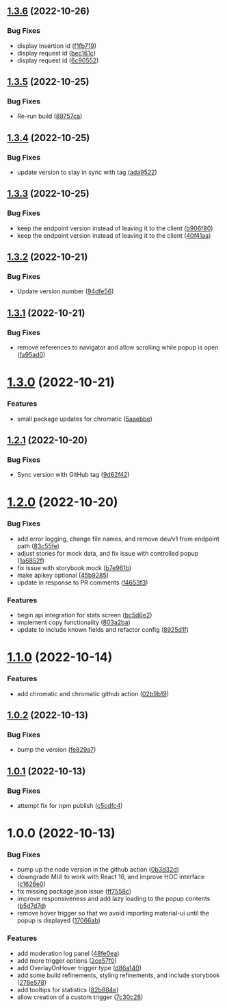 ## [1.3.6](https://github.com/promotedai/react-introspection/compare/v1.3.5...v1.3.6) (2022-10-26)


### Bug Fixes

* display insertion id ([f1fb719](https://github.com/promotedai/react-introspection/commit/f1fb719c98684e2280ff72318e5fcb79c6e031f5))
* display request id ([bec161c](https://github.com/promotedai/react-introspection/commit/bec161cb87b35cf84bdbd98a39511265f8fa4926))
* display request id ([6c90552](https://github.com/promotedai/react-introspection/commit/6c90552750a57b2fb1c3c03c9f3f02a19b0cbda8))

## [1.3.5](https://github.com/promotedai/react-introspection/compare/v1.3.4...v1.3.5) (2022-10-25)


### Bug Fixes

* Re-run build ([89757ca](https://github.com/promotedai/react-introspection/commit/89757ca3b89e0679d4636ab652b10542b4837b08))

## [1.3.4](https://github.com/promotedai/react-introspection/compare/v1.3.3...v1.3.4) (2022-10-25)


### Bug Fixes

* update version to stay in sync with tag ([ada9522](https://github.com/promotedai/react-introspection/commit/ada9522a6c69b0fcbbcd3f1ecbc3a878f2356774))

## [1.3.3](https://github.com/promotedai/react-introspection/compare/v1.3.2...v1.3.3) (2022-10-25)


### Bug Fixes

* keep the endpoint version instead of leaving it to the client ([b906f80](https://github.com/promotedai/react-introspection/commit/b906f8074bc0923adbf8d95972700ad56a5d0c08))
* keep the endpoint version instead of leaving it to the client ([40f41aa](https://github.com/promotedai/react-introspection/commit/40f41aa96b8dae7b03ab879c613f30ffaceaaa4c))

## [1.3.2](https://github.com/promotedai/react-introspection/compare/v1.3.1...v1.3.2) (2022-10-21)


### Bug Fixes

* Update version number ([94dfe56](https://github.com/promotedai/react-introspection/commit/94dfe56742971caf664c2ea2261041fe7b4aee4a))

## [1.3.1](https://github.com/promotedai/react-introspection/compare/v1.3.0...v1.3.1) (2022-10-21)


### Bug Fixes

* remove references to navigator and allow scrolling while popup is open ([fa95ad0](https://github.com/promotedai/react-introspection/commit/fa95ad0ec18445716f71aea0d5c26cf9da43c496))

# [1.3.0](https://github.com/promotedai/react-introspection/compare/v1.2.1...v1.3.0) (2022-10-21)


### Features

* small package updates for chromatic ([5aaebbe](https://github.com/promotedai/react-introspection/commit/5aaebbe497a295c8e1f07d48f239cdf9ce4d9f37))

## [1.2.1](https://github.com/promotedai/react-introspection/compare/v1.2.0...v1.2.1) (2022-10-20)


### Bug Fixes

* Sync version with GitHub tag ([9d62f42](https://github.com/promotedai/react-introspection/commit/9d62f4224aa280200902f13cc6e4cd5be075076c))

# [1.2.0](https://github.com/promotedai/react-introspection/compare/v1.1.0...v1.2.0) (2022-10-20)


### Bug Fixes

* add error logging, change file names, and remove dev/v1 from endpoint path ([83c55fe](https://github.com/promotedai/react-introspection/commit/83c55fea5b2069d0941cd21d329a22d2fda87596))
* adjust stories for mock data, and fix issue with controlled popup ([1a6852f](https://github.com/promotedai/react-introspection/commit/1a6852fe5a5393db329770071929a659e3a5fc72))
* fix issue with storybook mock ([b7e961b](https://github.com/promotedai/react-introspection/commit/b7e961b63f14326b2af5b7e785bb039d7f3ac564))
* make apikey optional ([45b9285](https://github.com/promotedai/react-introspection/commit/45b928575eb34c6b22e4a4e6d9482a9c3c3f4ea4))
* update in response to PR comments ([f4653f3](https://github.com/promotedai/react-introspection/commit/f4653f3c54cf28eb6d37e073d0bb2d97627ce289))


### Features

* begin api integration for stats screen ([bc5d6e2](https://github.com/promotedai/react-introspection/commit/bc5d6e27d0a9cd495bb09f7dccf1fd870bd5270a))
* implement copy functionality ([803a2ba](https://github.com/promotedai/react-introspection/commit/803a2ba940117866cdf1451415775c86c3e91857))
* update to include known fields and refactor config ([8925d1f](https://github.com/promotedai/react-introspection/commit/8925d1f3ccf3dcfb51cca06d0661d6ff078a00dd))

# [1.1.0](https://github.com/promotedai/react-introspection/compare/v1.0.2...v1.1.0) (2022-10-14)


### Features

* add chromatic and chromatic github action ([02b9b19](https://github.com/promotedai/react-introspection/commit/02b9b19d4088bc03d1c99d88895599df4d21224e))

## [1.0.2](https://github.com/promotedai/react-introspection/compare/v1.0.1...v1.0.2) (2022-10-13)


### Bug Fixes

* bump the version ([fe829a7](https://github.com/promotedai/react-introspection/commit/fe829a7b02dcf328c9f83e3102f9d2506ee35924))

## [1.0.1](https://github.com/promotedai/react-introspection/compare/v1.0.0...v1.0.1) (2022-10-13)


### Bug Fixes

* attempt fix for npm publish ([c5cdfc4](https://github.com/promotedai/react-introspection/commit/c5cdfc4412a4c30e4d0bdf82a13bb8d5c830e799))

# 1.0.0 (2022-10-13)


### Bug Fixes

* bump up the node version in the github action ([0b3d32d](https://github.com/promotedai/react-introspection/commit/0b3d32d6a5ff93aae6de1f189a880172666edaac))
* downgrade MUI to work with React 16, and improve HOC interface ([c1626e0](https://github.com/promotedai/react-introspection/commit/c1626e01d85b7da5c5cf74a30cd3b0d3f9d41a5f))
* fix missing package.json issue ([ff7558c](https://github.com/promotedai/react-introspection/commit/ff7558c8ea5cc5ad91cd93aba36d2c7681fda978))
* improve responsiveness and add lazy loading to the popup contents ([b5d7d7d](https://github.com/promotedai/react-introspection/commit/b5d7d7dbc7f8982cab23450c9d5b4a79e81896b5))
* remove hover trigger so that we avoid importing material-ui until the popup is displayed ([17066ab](https://github.com/promotedai/react-introspection/commit/17066abf6cca284b60b59f983984e40788b98151))


### Features

* add moderation log panel ([48fe0ea](https://github.com/promotedai/react-introspection/commit/48fe0ea464a83d560dc125712e3f4c7bc3d03b36))
* add more trigger options ([2ce57f0](https://github.com/promotedai/react-introspection/commit/2ce57f0b9d85c81ad357797c2dab844226554112))
* add OverlayOnHover trigger type ([d86a140](https://github.com/promotedai/react-introspection/commit/d86a1406ca1294eccac62db829b3d30f57fa9197))
* add some build refinements, styling refinements, and include storybook ([278e578](https://github.com/promotedai/react-introspection/commit/278e5780ad50de769461fb93003a175720971eb8))
* add tooltips for statistics ([82b884e](https://github.com/promotedai/react-introspection/commit/82b884e6d5c86f8196c49f2e6c9d5ea55ea9e090))
* allow creation of a custom trigger ([7c30c28](https://github.com/promotedai/react-introspection/commit/7c30c2827139d61e8385e78db8d0224cf266bfd5))
